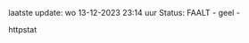 laatste update: 
wo 13-12-2023 23:14   uur 
Status: FAALT - geel - 
<div class="service Y">httpstat</div>